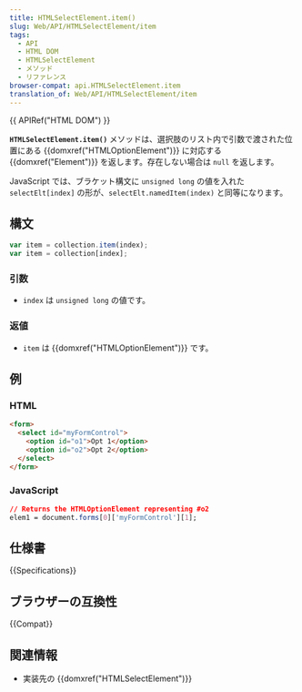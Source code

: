```yaml
---
title: HTMLSelectElement.item()
slug: Web/API/HTMLSelectElement/item
tags:
  - API
  - HTML DOM
  - HTMLSelectElement
  - メソッド
  - リファレンス
browser-compat: api.HTMLSelectElement.item
translation_of: Web/API/HTMLSelectElement/item
---
```

{{ APIRef("HTML DOM") }}

**`HTMLSelectElement.item()`** メソッドは、選択肢のリスト内で引数で渡された位置にある {{domxref("HTMLOptionElement")}} に対応する {{domxref("Element")}} を返します。存在しない場合は `null` を返します。

JavaScript では、ブラケット構文に `unsigned long` の値を入れた `selectElt[index]` の形が、`selectElt.namedItem(index)` と同等になります。

## 構文

```js
var item = collection.item(index);
var item = collection[index];
```

### 引数

- `index` は `unsigned long` の値です。

### 返値

- `item` は {{domxref("HTMLOptionElement")}} です。

## 例

### HTML

```html
<form>
  <select id="myFormControl">
    <option id="o1">Opt 1</option>
    <option id="o2">Opt 2</option>
  </select>
</form>
```

### JavaScript

```css
// Returns the HTMLOptionElement representing #o2
elem1 = document.forms[0]['myFormControl'][1];
```

## 仕様書

{{Specifications}}

## ブラウザーの互換性

{{Compat}}

## 関連情報

- 実装先の {{domxref("HTMLSelectElement")}}
